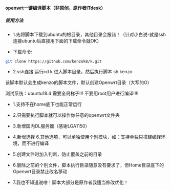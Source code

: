 #### openwrt一键编译脚本（非原创，原作者ITdesk）



##### 使用方法

- 1.先将脚本下载到ubuntu的根目录，其他目录会报错！（针对小白说-就是ssh连接ubuntu后直接用下面的下载命令就OK）

- 下载命令:

```bash
git clone https://github.com/kenzok8/k.git
```
- 2.ssh连接 运行cd k 进入脚本目录，然后执行脚本 sh kenzo 

该脚本默认会生成kenzo的脚本文件，默认创建Openwrt目录（大写的O）

测试系统：ubuntu18.4 需要全局梯子!!! 不要用root用户进行编译!!!!

                  
- 1.支持不在home底下也能正常运行

- 2.只需要执行脚本就可以操作你任意的openwrt文件夹

- 3.新增国内DL服务器（感谢LGA1150）

- 4.新增选择 6.其他选项，可以单独使用个别模块，如：支持单独只搭建编译环境，而不进行编译

- 5.创建文件时加入判断，防止覆盖之前的目录

- 6.删除之前的个别文件，脚本执行目录随意没有要求了，但Home目录底下的Openwrt目录禁止改名移动

- 7.我也不知道说啥！脚本大部分是原作者我适当修改优化！
